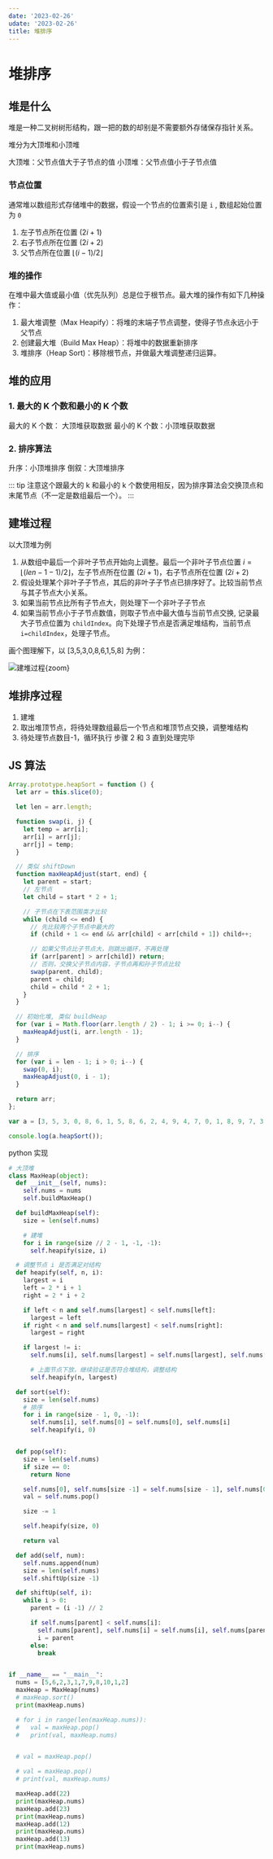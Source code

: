 ```yaml
---
date: '2023-02-26'
udate: '2023-02-26'
title: 堆排序
---
```

# 堆排序

## 堆是什么

堆是一种二叉树树形结构，跟一把的数的却别是不需要额外存储保存指针关系。

堆分为大顶堆和小顶堆

大顶堆：父节点值大于子节点的值
小顶堆：父节点值小于子节点值

### 节点位置

通常堆以数组形式存储堆中的数据，假设一个节点的位置索引是 `i` , 数组起始位置为 `0`

1. 左子节点所在位置 $(2i + 1)$
2. 右子节点所在位置 $(2i + 2)$
3. 父节点所在位置 $\lfloor(i -1)/2\rfloor$

### 堆的操作

在堆中最大值或最小值（优先队列）总是位于根节点。最大堆的操作有如下几种操作：

1. 最大堆调整（Max Heapify）：将堆的末端子节点调整，使得子节点永远小于父节点
2. 创建最大堆（Build Max Heap）：将堆中的数据重新排序
3. 堆排序（Heap Sort)：移除根节点，并做最大堆调整递归运算。

## 堆的应用

### 1. 最大的 K 个数和最小的 K 个数

最大的 K 个数： 大顶堆获取数据
最小的 K 个数：小顶堆获取数据

### 2. 排序算法

升序：小顶堆排序
倒叙：大顶堆排序

::: tip
注意这个跟最大的 k 和最小的 k 个数使用相反，因为排序算法会交换顶点和末尾节点（不一定是数组最后一个）。
:::

## 建堆过程

以大顶堆为例

1. 从数组中最后一个非叶子节点开始向上调整。最后一个非叶子节点位置 $i=\lfloor(len-1 -1)/2\rfloor$，左子节点所在位置 $(2i + 1)$，右子节点所在位置 $(2i + 2)$
2. 假设处理某个非叶子子节点，其后的非叶子子节点已排序好了。比较当前节点与其子节点大小关系。
3. 如果当前节点比所有子节点大，则处理下一个非叶子子节点
4. 如果当前节点小于子节点数值，则取子节点中最大值与当前节点交换, 记录最大子节点位置为 `childIndex`。向下处理子节点是否满足堆结构，当前节点 `i=childIndex`，处理子节点。

画个图理解下，以 [3,5,3,0,8,6,1,5,8] 为例：

![建堆过程](/img/heapsort.png){zoom}

## 堆排序过程

1. 建堆
2. 取出堆顶节点，将待处理数组最后一个节点和堆顶节点交换，调整堆结构
3. 待处理节点数目-1，循环执行 步骤 2 和 3 直到处理完毕

## JS 算法

```js
Array.prototype.heapSort = function () {
  let arr = this.slice(0);

  let len = arr.length;

  function swap(i, j) {
    let temp = arr[i];
    arr[i] = arr[j];
    arr[j] = temp;
  }

  // 类似 shiftDown
  function maxHeapAdjust(start, end) {
    let parent = start;
    // 左节点
    let child = start * 2 + 1;

    // 子节点在下表范围类才比较
    while (child <= end) {
      // 先比较两个子节点中最大的
      if (child + 1 <= end && arr[child] < arr[child + 1]) child++;

      // 如果父节点比子节点大，则跳出循环，不再处理
      if (arr[parent] > arr[child]) return;
      // 否则，交换父子节点内容，子节点再和孙子节点比较
      swap(parent, child);
      parent = child;
      child = child * 2 + 1;
    }
  }

  // 初始化堆, 类似 buildHeap
  for (var i = Math.floor(arr.length / 2) - 1; i >= 0; i--) {
    maxHeapAdjust(i, arr.length - 1);
  }

  // 排序
  for (var i = len - 1; i > 0; i--) {
    swap(0, i);
    maxHeapAdjust(0, i - 1);
  }

  return arr;
};

var a = [3, 5, 3, 0, 8, 6, 1, 5, 8, 6, 2, 4, 9, 4, 7, 0, 1, 8, 9, 7, 3, 1, 2, 5, 9, 7, 4, 0, 2, 6];

console.log(a.heapSort());
```


python 实现

```py
# 大顶堆
class MaxHeap(object):
  def __init__(self, nums):
    self.nums = nums
    self.buildMaxHeap()

  def buildMaxHeap(self):
    size = len(self.nums)

    # 建堆
    for i in range(size // 2 - 1, -1, -1):
      self.heapify(size, i)

  # 调整节点 i 是否满足对结构
  def heapify(self, n, i):
    largest = i
    left = 2 * i + 1
    right = 2 * i + 2

    if left < n and self.nums[largest] < self.nums[left]:
      largest = left
    if right < n and self.nums[largest] < self.nums[right]:
      largest = right

    if largest != i:
      self.nums[i], self.nums[largest] = self.nums[largest], self.nums[i]

      # 上面节点下放，继续验证是否符合堆结构，调整结构
      self.heapify(n, largest)

  def sort(self):
    size = len(self.nums)
    # 排序
    for i in range(size - 1, 0, -1):
      self.nums[i], self.nums[0] = self.nums[0], self.nums[i]
      self.heapify(i, 0)


  def pop(self):
    size = len(self.nums)
    if size == 0:
      return None

    self.nums[0], self.nums[size -1] = self.nums[size - 1], self.nums[0]
    val = self.nums.pop()

    size -= 1

    self.heapify(size, 0)

    return val

  def add(self, num):
    self.nums.append(num)
    size = len(self.nums)
    self.shiftUp(size -1)

  def shiftUp(self, i):
    while i > 0:
      parent = (i -1) // 2

      if self.nums[parent] < self.nums[i]:
        self.nums[parent], self.nums[i] = self.nums[i], self.nums[parent]
        i = parent
      else:
        break


if __name__ == "__main__":
  nums = [5,6,2,3,1,7,9,8,10,1,2]
  maxHeap = MaxHeap(nums)
  # maxHeap.sort()
  print(maxHeap.nums)

  # for i in range(len(maxHeap.nums)):
  #   val = maxHeap.pop()
  #   print(val, maxHeap.nums)


  # val = maxHeap.pop()

  # val = maxHeap.pop()
  # print(val, maxHeap.nums)

  maxHeap.add(22)
  print(maxHeap.nums)
  maxHeap.add(23)
  print(maxHeap.nums)
  maxHeap.add(12)
  print(maxHeap.nums)
  maxHeap.add(13)
  print(maxHeap.nums)
```
